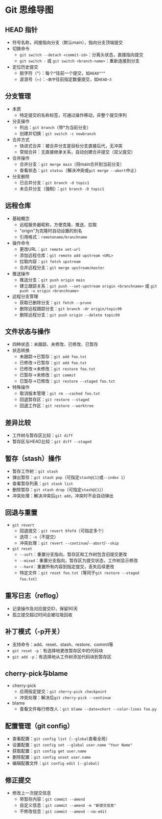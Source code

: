 # Git 思维导图
## HEAD 指针
- 符号名称，间接指向分支（默认main），指向分支顶端提交
- 切换命令
  - `git switch --detach <commit-id>`：分离头状态，直接指向提交
  - `git switch -` 或 `git switch <branch-name>`：重新连接到分支
- 定位历史提交
  - 脱字符（^）：每个^往前一个提交，如`HEAD^^^`
  - 波浪号（~）：`~数字`往前指定数量提交，如`HEAD~3`

## 分支管理
- 本质
  - 特定提交的名称标签，可通过操作移动，非整个提交序列
- 分支操作
  - 列出：`git branch`（带*为当前分支）
  - 创建并切换：`git switch -c newbranch`
- 合并方式
  - 快进式合并：被合并分支是目标分支直接后代，无冲突
  - 常规合并：无直接继承关系，自动创建合并提交（双父提交）
- 合并操作
  - 合并分支：`git merge main`（将main合并到当前分支）
  - 查看状态：`git status`（解决冲突或`git merge --abort`中止）
- 分支删除
  - 已合并分支：`git branch -d topic1`
  - 未合并分支（强制）：`git branch -D topic1`

## 远程仓库
- 基础概念
  - 远程服务器昵称，方便克隆、推送、拉取
  - "origin"为克隆时自动设置的别名
  - 引用格式：`remotename/branchname`
- 操作命令
  - 更改URL：`git remote set-url`
  - 添加远程仓库：`git remote add upstream <URL>`
  - 拉取内容：`git fetch upstream`
  - 合并远程分支：`git merge upstream/master`
- 推送操作
  - 推送分支：`git push origin main`
  - 建立跟踪关系：`git push --set-upstream origin <branchname>` 或 `git push -u origin <branchname>`
- 远程分支管理
  - 获取已删除分支：`git fetch --prune`
  - 删除远程跟踪分支：`git branch -dr origin/topic99`
  - 删除远程分支：`git push origin --delete topic99`

## 文件状态与操作
- 四种状态：未跟踪、未修改、已修改、已暂存
- 状态转换
  - 未跟踪→已暂存：`git add foo.txt`
  - 已修改→已暂存：`git add foo.txt`
  - 已修改→未修改：`git restore foo.txt`
  - 已暂存→未修改：`git commit`
  - 已暂存→已修改：`git restore --staged foo.txt`
- 特殊操作
  - 取消版本管理：`git rm --cached foo.txt`
  - 回退暂存区：`git restore --staged`
  - 回退工作区：`git restore --worktree`

## 差异比较
- 工作树与暂存区比较：`git diff`
- 暂存区与HEAD比较：`git diff --staged`

## 暂存（stash）操作
- 暂存工作树：`git stash`
- 弹出暂存：`git stash pop`（可指定`stash@{1}`或`--index 1`）
- 查看暂存列表：`git stash list`
- 删除暂存：`git stash drop`（可指定`stash@{1}`）
- 冲突处理：解决冲突后`git add`，冲突时不会自动弹出

## 回退与重置
- `git revert`
  - 回退提交：`git revert 9fef4`（可指定多个）
  - 选项：`-n`（不提交）
  - 冲突处理：`git revert --continue`/`--abort`/`--skip`
- `git reset`
  - `--soft`：重置分支指向，暂存区和工作树包含旧提交更改
  - `--mixed`：重置分支指向，暂存区为提交状态，工作树显示修改
  - `--hard`：重置所有内容到指定提交，丢失后续更改
  - 特定文件：`git reset foo.txt`（等同于`git restore --staged foo.txt`）

## 重写日志（reflog）
- 记录操作及对应提交ID，保留90天
- 孤立提交超过时间会被垃圾回收

## 补丁模式（-p开关）
- 支持命令：add、reset、stash、restore、commit等
- `git reset -p`：有选择地更改暂存区中的代码块
- `git add -p`：有选择地从工作树添加代码块到暂存区

## cherry-pick与blame
- cherry-pick
  - 应用指定提交：`git cherry-pick checkpoint`
  - 冲突处理：解决后`git cherry-pick --continue`
- blame
  - 查看文件每行修改人：`git blame --date=short --color-lines foo.py`

## 配置管理（git config）
- 查看配置：`git config list`（`--global`查看全局）
- 设置配置：`git config set --global user.name "Your Name"`
- 获取配置：`git config get user.name`
- 删除配置：`git config unset user.name`
- 编辑配置文件：`git config edit [--global]`

## 修正提交
- 修改上一次提交信息
  - 带暂存内容：`git commit --amend`
  - 自定义信息：`git commit --amend -m "新提交信息"`
  - 不修改信息：`git commit --amend --no-edit`
